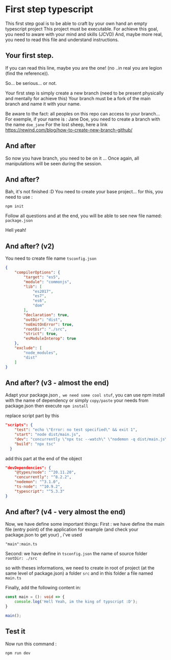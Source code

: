 # First step typescript

This first step goal is to be able to craft by your own hand an empty typescript project
This project must be executable.
For achieve this goal, you need to aware with your mind and skills (JCVD)
And, maybe more real, you need to read this file and understand instructions.

## Your first step.

If you can read this line, maybe you are the one! (no ..in real you are legion (find the reference)).

So... be serious... or not.

Your first step is simply create a new branch (need to be present physically and mentally for achieve this)
Your branch must be a fork of the main branch and name it with your name.

Be aware to the fact: all peoples on this repo can access to your branch...
For exemple, if your name is :
Jane Doe, you need to create a branch with the name
`doe_jane`
For the lost sheep, here a link
https://rewind.com/blog/how-to-create-new-branch-github/

## And after
So now you have branch, you need to be on it ...
Once again, all manipulations will be seen during the session.

## And after?
Bah, it's not finished :D
You need to create your base project...
for this, you need to use :

`npm init`

Follow all questions and at the end,  you will be able to see new file named:
`package.json`

Hell yeah!


## And after? (v2)

You need to create file name
`tsconfig.json`
```json
{
    "compilerOptions": {
        "target": "es5",
        "module": "commonjs",
        "lib": [
            "es2017",
            "es7",
            "es6",
            "dom"
        ],
        "declaration": true,
        "outDir": "dist",
        "noEmitOnError": true,
        "rootDir": "./src",
        "strict": true,
        "esModuleInterop": true
    },
    "exclude": [
        "node_modules",
        "dist"
    ]
}
```

## And after? (v3 - almost the end)

Adapt your package.json ,` we need some cool stuf`,
you can use npm install with the name of dependency or simply
`copy/paste` your needs from package.json then execute `npm install`

replace script part by this
```json
"scripts": {
    "test": "echo \"Error: no test specified\" && exit 1",
    "start": "node dist/main.js",
    "dev": "concurrently \"npx tsc --watch\" \"nodemon -q dist/main.js\"",
    "build": "npx tsc"
  }
```

add this part at the end of the object
```json
"devDependencies": {
    "@types/node": "^20.11.20",
    "concurrently": "^8.2.2",
    "nodemon": "^3.1.0",
    "ts-node": "^10.9.2",
    "typescript": "^5.3.3"
}
```


## And after? (v4 - very almost the end)

Now, we have define some important things:
First : we have define the main file (entry point) of the application
for example (and check your package.json to get your) , i've used

`"main":main.ts`

Second: we have define in `tsconfig.json` the name of source folder
`rootDir: ./src`

so with theses informations, we need to create in root of project (at the same level of package.json)
a folder `src` and in this folder a file named `main.ts`

Finally, add the following content in:

```typescript
const main = (): void => {
    console.log('Hell Yeah, im the king of typscript :D');
}

main();
```


## Test it

Now run this command :

`npm run dev`